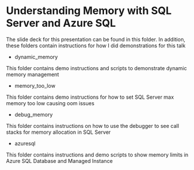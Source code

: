 # Understanding Memory with SQL Server and Azure SQL

The slide deck for this presentation can be found in this folder. In addition, these folders contain instructions for how I did demonstrations for this talk

- dynamic_memory

This folder contains demo instructions and scripts to demonstrate dynamic memory management

- memory_too_low

This folder contains demo instructions for how to set SQL Server max memory too low causing oom issues

- debug_memory

This folder contains instructions on how to use the debugger to see call stacks for memory allocation in SQL Server

- azuresql

This folder contains instructions and demo scripts to show memory limits in Azure SQL Database and Managed Instance
